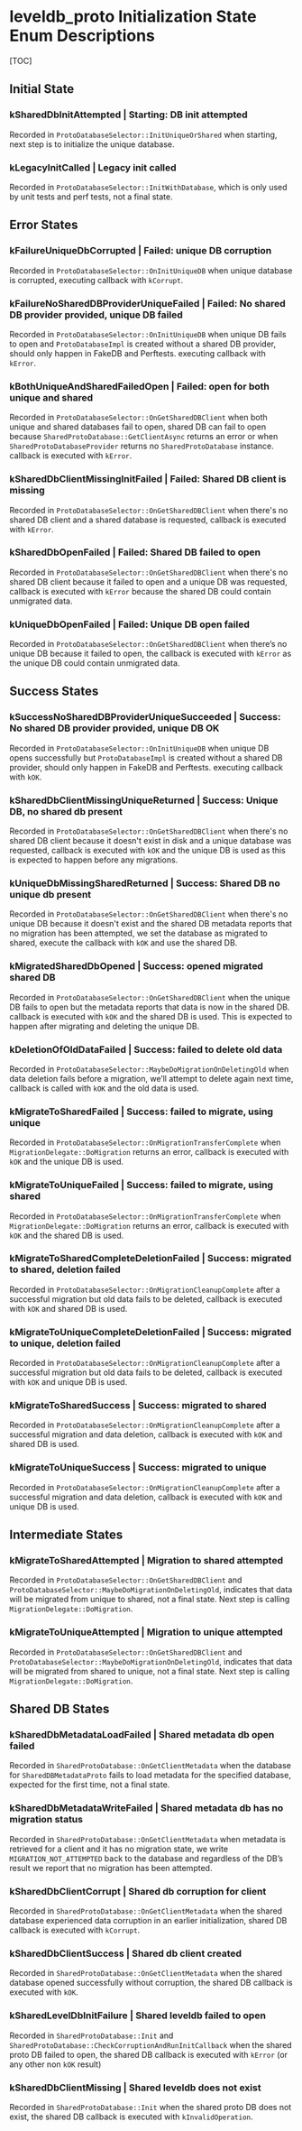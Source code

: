 # leveldb_proto Initialization State Enum Descriptions

[TOC]

## Initial State

### kSharedDbInitAttempted | Starting: DB init attempted

Recorded in `ProtoDatabaseSelector::InitUniqueOrShared` when starting, next step
is to initialize the unique database.

### kLegacyInitCalled | Legacy init called

Recorded in `ProtoDatabaseSelector::InitWithDatabase`, which is only used by
unit tests and perf tests, not a final state.

## Error States

### kFailureUniqueDbCorrupted | Failed: unique DB corruption

Recorded in `ProtoDatabaseSelector::OnInitUniqueDB` when unique database is
corrupted, executing callback with `kCorrupt`.

### kFailureNoSharedDBProviderUniqueFailed | Failed: No shared DB provider provided, unique DB failed

Recorded in `ProtoDatabaseSelector::OnInitUniqueDB` when unique DB fails to open
and `ProtoDatabaseImpl` is created without a shared DB provider, should only
happen in FakeDB and Perftests. executing callback with `kError`.

### kBothUniqueAndSharedFailedOpen | Failed: open for both unique and shared

Recorded in `ProtoDatabaseSelector::OnGetSharedDBClient` when both unique and
shared databases fail to open, shared DB can fail to open because
`SharedProtoDatabase::GetClientAsync` returns an error or when
`SharedProtoDatabaseProvider` returns no `SharedProtoDatabase` instance.
callback is executed with `kError`.

### kSharedDbClientMissingInitFailed | Failed: Shared DB client is missing

Recorded in `ProtoDatabaseSelector::OnGetSharedDBClient` when there's no shared
DB client and a shared database is requested, callback is executed with
`kError`.

### kSharedDbOpenFailed | Failed: Shared DB failed to open

Recorded in `ProtoDatabaseSelector::OnGetSharedDBClient` when there's no shared
DB client because it failed to open and a unique DB was requested, callback is
executed with `kError` because the shared DB could contain unmigrated data.

### kUniqueDbOpenFailed | Failed: Unique DB open failed

Recorded in `ProtoDatabaseSelector::OnGetSharedDBClient` when there’s no unique
DB because it failed to open, the callback is executed with `kError` as the
unique DB could contain unmigrated data.

## Success States

### kSuccessNoSharedDBProviderUniqueSucceeded | Success: No shared DB provider provided, unique DB OK

Recorded in `ProtoDatabaseSelector::OnInitUniqueDB` when unique DB opens
successfully but `ProtoDatabaseImpl` is created without a shared DB provider,
should only happen in FakeDB and Perftests. executing callback with `kOK`.

### kSharedDbClientMissingUniqueReturned | Success: Unique DB, no shared db present

Recorded in `ProtoDatabaseSelector::OnGetSharedDBClient` when there's no shared
DB client because it doesn't exist in disk and a unique database was requested,
callback is executed with `kOK` and the unique DB is used as this is expected to
happen before any migrations.

### kUniqueDbMissingSharedReturned | Success: Shared DB no unique db present

Recorded in `ProtoDatabaseSelector::OnGetSharedDBClient` when there's no unique
DB because it doesn't exist and the shared DB metadata reports that no migration
has been attempted, we set the database as migrated to shared, execute the
callback with `kOK` and use the shared DB.

### kMigratedSharedDbOpened | Success: opened migrated shared DB

Recorded in `ProtoDatabaseSelector::OnGetSharedDBClient` when the unique DB
fails to open but the metadata reports that data is now in the shared DB.
callback is executed with `kOK` and the shared DB is used. This is expected to
happen after migrating and deleting the unique DB.

### kDeletionOfOldDataFailed | Success: failed to delete old data

Recorded in `ProtoDatabaseSelector::MaybeDoMigrationOnDeletingOld` when data
deletion fails before a migration, we’ll attempt to delete again next time,
callback is called with `kOK` and the old data is used.

### kMigrateToSharedFailed | Success: failed to migrate, using unique

Recorded in `ProtoDatabaseSelector::OnMigrationTransferComplete` when
`MigrationDelegate::DoMigration` returns an error, callback is executed with
`kOK` and the unique DB is used.

### kMigrateToUniqueFailed | Success: failed to migrate, using shared

Recorded in `ProtoDatabaseSelector::OnMigrationTransferComplete` when
`MigrationDelegate::DoMigration` returns an error, callback is executed with
`kOK` and the shared DB is used.

### kMigrateToSharedCompleteDeletionFailed | Success: migrated to shared, deletion failed

Recorded in `ProtoDatabaseSelector::OnMigrationCleanupComplete` after a
successful migration but old data fails to be deleted, callback is executed with
`kOK` and shared DB is used.

### kMigrateToUniqueCompleteDeletionFailed | Success: migrated to unique, deletion failed

Recorded in `ProtoDatabaseSelector::OnMigrationCleanupComplete` after a
successful migration but old data fails to be deleted, callback is executed with
`kOK` and unique DB is used.

### kMigrateToSharedSuccess | Success: migrated to shared

Recorded in `ProtoDatabaseSelector::OnMigrationCleanupComplete` after a
successful migration and data deletion, callback is executed with `kOK` and
shared DB is used.

### kMigrateToUniqueSuccess | Success: migrated to unique

Recorded in `ProtoDatabaseSelector::OnMigrationCleanupComplete` after a
successful migration and data deletion, callback is executed with `kOK` and
unique DB is used.

## Intermediate States

### kMigrateToSharedAttempted | Migration to shared attempted

Recorded in `ProtoDatabaseSelector::OnGetSharedDBClient` and
`ProtoDatabaseSelector::MaybeDoMigrationOnDeletingOld`, indicates that data will
be migrated from unique to shared, not a final state. Next step is calling
`MigrationDelegate::DoMigration`.

### kMigrateToUniqueAttempted | Migration to unique attempted

Recorded in `ProtoDatabaseSelector::OnGetSharedDBClient` and
`ProtoDatabaseSelector::MaybeDoMigrationOnDeletingOld`, indicates that data will
be migrated from shared to unique, not a final state. Next step is calling
`MigrationDelegate::DoMigration`.

## Shared DB States

### kSharedDbMetadataLoadFailed | Shared metadata db open failed

Recorded in `SharedProtoDatabase::OnGetClientMetadata` when the database for
`SharedDBMetadataProto` fails to load metadata for the specified database,
expected for the first time, not a final state.

### kSharedDbMetadataWriteFailed | Shared metadata db has no migration status

Recorded in `SharedProtoDatabase::OnGetClientMetadata` when metadata is
retrieved for a client and it has no migration state, we write
`MIGRATION_NOT_ATTEMPTED` back to the database and regardless of the DB’s result
we report that no migration has been attempted.

### kSharedDbClientCorrupt | Shared db corruption for client

Recorded in `SharedProtoDatabase::OnGetClientMetadata` when the shared database
experienced data corruption in an earlier initialization, shared DB callback is
executed with `kCorrupt`.

### kSharedDbClientSuccess | Shared db client created

Recorded in `SharedProtoDatabase::OnGetClientMetadata` when the shared database
opened successfully without corruption, the shared DB callback is executed with
`kOK`.

### kSharedLevelDbInitFailure | Shared leveldb failed to open

Recorded in `SharedProtoDatabase::Init` and
`SharedProtoDatabase::CheckCorruptionAndRunInitCallback` when the shared proto
DB failed to open, the shared DB callback is executed with `kError` (or any
other non `kOK` result)

### kSharedDbClientMissing | Shared leveldb does not exist

Recorded in `SharedProtoDatabase::Init` when the shared proto DB does not exist,
the shared DB callback is executed with `kInvalidOperation`.
